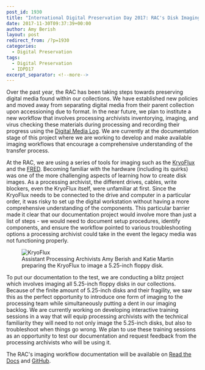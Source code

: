 ```yaml
---
post_id: 1930
title: "International Digital Preservation Day 2017: RAC's Disk Imaging Workflow Documentation Project"
date: 2017-11-30T09:37:39+00:00
author: Amy Berish
layout: post
redirect_from: /?p=1930
categories:
  - Digital Preservation
tags:
  - Digital Preservation
  - IDPD17
excerpt_separator: <!--more-->
---
```

Over the past year, the RAC has been taking steps towards preserving digital media found within our collections. We have established new policies and moved away from separating digital media from their parent collection upon accessioning due to format. In the near future, we plan to institute a new workflow that involves processing archivists inventorying, imaging, and virus checking these materials during processing and recording their progress using the [Digital Media Log](/digital-media-log). We are currently at the documentation stage of this project where we are working to develop and make available imaging workflows that encourage a comprehensive understanding of the transfer process.<!--more-->

At the RAC, we are using a series of tools for imaging such as the [KryoFlux](https://www.kryoflux.com/) and the [FRED](https://www.digitalintelligence.com/products/fred/). Becoming familiar with the hardware (including its quirks) was one of the more challenging aspects of learning how to create disk images. As a processing archivist, the different drives, cables, write blockers, even the KryoFlux itself, were unfamiliar at first. Since the KryoFlux needs to be connected to the drive and computer in a particular order, it was risky to set up the digital workstation without having a more comprehensive understanding of the components. This particular barrier made it clear that our documentation project would involve more than just a list of steps - we would need to document setup procedures, identify components, and ensure the workflow pointed to various troubleshooting options a processing archivist could take in the event the legacy media was not functioning properly.

<figure>
<img src="{{ site.baseurl }}/wp-content/uploads/2017/11/IMG_5989.jpg" alt="KryoFlux">
<figcaption>Assistant Processing Archivists Amy Berish and Katie Martin preparing the KryoFlux to image a 5.25-inch floppy disk.</figcaption>
</figure>

To put our documentation to the test, we are conducting a blitz project which involves imaging all 5.25-inch floppy disks in our collections. Because of the finite amount of 5.25-inch disks and their fragility, we saw this as the perfect opportunity to introduce one form of imaging to the processing team while simultaneously putting a dent in our imaging backlog. We are currently working on developing interactive training sessions in a way that will equip processing archivists with the technical familiarity they will need to not only image the 5.25-inch disks, but also to troubleshoot when things go wrong. We plan to use these training sessions as an opportunity to test our documentation and request feedback from the processing archivists who will be using it.

The RAC's imaging workflow documentation will be available on [Read the Docs](http://digital-media-transfer-workflow.readthedocs.io/en/latest/) and [GitHub](https://github.com/RockefellerArchiveCenter/dm_transfer_workflow).
